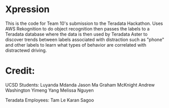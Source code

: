 # Xpression
This is the code for Team 10's submission to the Teradata Hackathon.
Uses AWS Rekognition to do object recognition then passes the labels to a Teradata database where the data is then used by Teradata Aster to discover trends between labels associated with distraction such as "phone" and other labels to learn what types of behavior are correlated with distractewd driving.


# Credit:
UCSD Students:
Luyanda Mdanda
Jason Ma
Graham McKnight
Andrew Washington
Yimeng Yang
Melissa Nguyen

Teradata Employees:
Tam Le
Karan Sagoo
